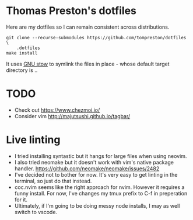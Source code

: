 # Thomas Preston's dotfiles
Here are my dotfiles so I can remain consistent across distributions.

    git clone --recurse-submodules https://github.com/tompreston/dotfiles \
        .dotfiles
    make install

It uses [GNU stow](https://www.gnu.org/software/stow/manual/stow.html) to
symlink the files in place - whose default target directory is ..

# TODO
- Check out https://www.chezmoi.io/
- Consider vim http://majutsushi.github.io/tagbar/

# Live linting
- I tried installing syntastic but it hangs for large files when using neovim.
- I also tried neomake but it doesn't work with vim's native package handler.
  https://github.com/neomake/neomake/issues/2482
- I've decided not to bother for now. It's very easy to get linting in the
  terminal, so just do that instead.
- coc.nvim seems like the right approach for nvim. However it requires a funny
  install. For now, I've changes my tmux prefix to C-f in preperation for it.
- Ultimately, if I'm going to be doing messy node installs, I may as well switch
  to vscode.
